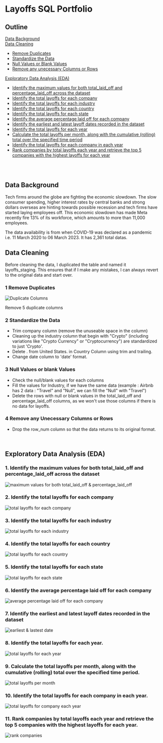 # Layoffs SQL Portfolio
## Outline
[Data Background](https://github.com/vinahuang97/Portfolio/blob/main/01-sql-portfolio/README.md#data-background)</br>
[Data Cleaning](https://github.com/vinahuang97/Portfolio/blob/main/01-sql-portfolio/README.md#data-cleaning) </br>
  * [Remove Duplicates](https://github.com/vinahuang97/Portfolio/blob/main/01-sql-portfolio/README.md#1-remove-duplicates)</br>
  * [Standardize the Data](https://github.com/vinahuang97/Portfolio/blob/main/01-sql-portfolio/README.md#2-standardize-the-data)</br>
  * [Null Values or Blank Values](https://github.com/vinahuang97/Portfolio/blob/main/01-sql-portfolio/README.md#3-null-values-or-blank-values)</br>
  * [Remove any unecessary Columns or Rows](https://github.com/vinahuang97/Portfolio/blob/main/01-sql-portfolio/README.md#4-remove-any-columns-or-rows)</br>
 
[Exploratory Data Analysis (EDA)](ttps://github.com/vinahuang97/Portfolio/blob/main/01-sql-portfolio/README.md#exploratory-data-analysis-eda) </br>
 * [Identify the maximum values for both total_laid_off and percentage_laid_off across the dataset](https://github.com/vinahuang97/Portfolio/blob/main/01-sql-portfolio/README.md#1-identify-the-maximum-values-for-both-total_laid_off-and-percentage_laid_off-across-the-dataset)</br>
 * [Identify the total layoffs for each company](https://github.com/vinahuang97/Portfolio/blob/main/01-sql-portfolio/README.md#2-identify-the-total-layoffs-for-each-company)</br>
 * [Identify the total layoffs for each industry](https://github.com/vinahuang97/Portfolio/blob/main/01-sql-portfolio/README.md#3-identify-the-total-layoffs-for-each-industry)</br>
 * [Identify the total layoffs for each country](https://github.com/vinahuang97/Portfolio/blob/main/01-sql-portfolio/README.md#4-identify-the-total-layoffs-for-each-country)</br>
 * [Identify the total layoffs for each state](https://github.com/vinahuang97/Portfolio/blob/main/01-sql-portfolio/README.md#5-identify-the-total-layoffs-for-each-state)</br>
 * [Identify the average percentage laid off for each company](https://github.com/vinahuang97/Portfolio/blob/main/01-sql-portfolio/README.md#6-identify-the-average-percentage-laid-off-for-each-company)</br>
 * [Identify the earliest and latest layoff dates recorded in the dataset](https://github.com/vinahuang97/Portfolio/blob/main/01-sql-portfolio/README.md#7-identify-the-earliest-and-latest-layoff-dates-recorded-in-the-dataset)</br>
 * [Identify the total layoffs for each year](https://github.com/vinahuang97/Portfolio/blob/main/01-sql-portfolio/README.md#8-identify-the-total-layoffs-for-each-year)</br>
 * [Calculate the total layoffs per month, along with the cumulative (rolling) total over the specified time period](https://github.com/vinahuang97/Portfolio/blob/main/01-sql-portfolio/README.md#9-calculate-the-total-layoffs-per-month-along-with-the-cumulative-rolling-total-over-the-specified-time-period)</br>
 * [Identify the total layoffs for each company in each year](https://github.com/vinahuang97/Portfolio/blob/main/01-sql-portfolio/README.md#10-identify-the-total-layoffs-for-each-company-in-each-year)</br>
 * [Rank companies by total layoffs each year and retrieve the top 5 companies with the highest layoffs for each year](https://github.com/vinahuang97/Portfolio/blob/main/01-sql-portfolio/README.md#11-rank-companies-by-total-layoffs-each-year-and-retrieve-the-top-5-companies-with-the-highest-layoffs-for-each-year)</br>

</br>
</br>

## Data Background
Tech firms around the globe are fighting the economic slowdown. The slow consumer spending, higher interest rates by central banks and strong dollars overseas are hinting towards possible recession and tech firms have started laying employees off. This economic slowdown has made Meta recently fire 13% of its workforce, which amounts to more than 11,000 employees.</br>

The data availability is from when COVID-19 was declared as a pandemic i.e. 11 March 2020 to 06 March 2023.
It has 2,361 total datas.

## Data Cleaning
Before cleaning the data, I duplicated the table and named it layoffs_staging. This ensures that if I make any mistakes, I can always revert to the original data and start over.

### 1 Remove Duplicates
  
![Duplicate Columns](https://github.com/vinahuang97/Portfolio/blob/main/01-sql-portfolio-company-layoffs/pict/duplicate%20columns.png)

Remove 5 duplicate columns

### 2 Standardize the Data

- Trim company column (remove the unuseable space in the column)</br>
- Cleaning up the industry column that begin with "Crypto" (including variations like "Crypto Currency" or "Cryptocurrency") are standardized to just 'Crypto'.</br>
- Delete . from United States. in Country Column using trim and trailing.</br>
- Change date column to 'date' format.</br>

### 3 Null Values or blank Values
- Check the null/blank values for each columns</br>
- Fill the values for Industry, if we have the same data (example : Airbnb has 2 data : "Travel" and "Null", we can fill the "Null" with "Travel")</br>
- Delete the rows with null or blank values in the total_laid_off and percentage_laid_off columns, as we won't use those columns if there is no data for layoffs.</br>

### 4 Remove any Unecessary Columns or Rows
- Drop the row_num column so that the data returns to its original format.</br>
</br>

## Exploratory Data Analysis (EDA)
### 1. Identify the maximum values for both total_laid_off and percentage_laid_off across the dataset

![maximum values for both total_laid_off & percentage_laid_off](https://github.com/vinahuang97/Portfolio/blob/main/01-sql-portfolio-company-layoffs/pict/max%20total%20%26%20precentage%20laid%20off.png)

### 2. Identify the total layoffs for each company

![total layoffs for each company](https://github.com/vinahuang97/Portfolio/blob/main/01-sql-portfolio-company-layoffs/pict/sum%20of%20total%20laid%20off%20by%20company.png)

### 3. Identify the total layoffs for each industry

![total layoffs for each industry](https://github.com/vinahuang97/Portfolio/blob/main/01-sql-portfolio-company-layoffs/pict/sum%20of%20total%20laid%20off%20by%20industry.png)

### 4. Identify the total layoffs for each country

![total layoffs for each country](https://github.com/vinahuang97/Portfolio/blob/main/01-sql-portfolio-company-layoffs/pict/sum%20of%20total%20laid%20off%20by%20country.png)

### 5. Identify the total layoffs for each state

![total layoffs for each state](https://github.com/vinahuang97/Portfolio/blob/main/01-sql-portfolio-company-layoffs/pict/sum%20of%20total%20laid%20off%20by%20state.png)

### 6. Identify the average percentage laid off for each company

![average percentage laid off for each company](https://github.com/vinahuang97/Portfolio/blob/main/01-sql-portfolio-company-layoffs/pict/avg%20percentage%20by%20company.png)

### 7. Identify the earliest and latest layoff dates recorded in the dataset

![earliest & lastest date](https://github.com/vinahuang97/Portfolio/blob/main/01-sql-portfolio-company-layoffs/pict/earliest%20and%20lastest%20date.png)

### 8. Identify the total layoffs for each year.

![total layoffs for each year](https://github.com/vinahuang97/Portfolio/blob/main/01-sql-portfolio-company-layoffs/pict/total%20laid%20off%20each%20year.png)
 
### 9. Calculate the total layoffs per month, along with the cumulative (rolling) total over the specified time period.

![total layoffs per month](https://github.com/vinahuang97/Portfolio/blob/main/01-sql-portfolio-company-layoffs/pict/monthly%20total%20laid%20off.png)
 
### 10. Identify the total layoffs for each company in each year.

![total layoffs for company each year](https://github.com/vinahuang97/Portfolio/blob/main/01-sql-portfolio-company-layoffs/pict/total%20laid%20off%20for%20company%20each%20year.png)
 
### 11. Rank companies by total layoffs each year and retrieve the top 5 companies with the highest layoffs for each year.

![rank companies](https://github.com/vinahuang97/Portfolio/blob/main/01-sql-portfolio-company-layoffs/pict/Rank%20company.png)



